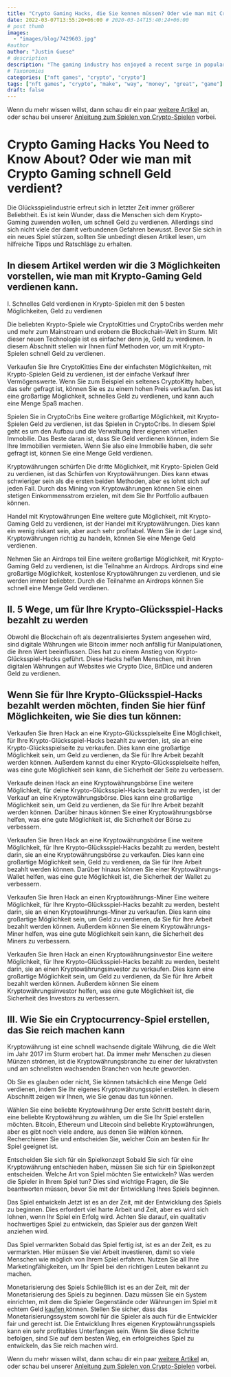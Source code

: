 ```yaml
---
title: "Crypto Gaming Hacks, die Sie kennen müssen? Oder wie man mit Crypto Gaming schnell Geld verdient? "
date: 2022-03-07T13:55:20+06:00 # 2020-03-14T15:40:24+06:00
# post thumb
images:
  - "images/blog/7429603.jpg"
#author
author: "Justin Guese"
# description
description: "The gaming industry has enjoyed a recent surge in popularity. It is no wonder that people want to turn to crypto gaming to make money quickly. However, not many"
# Taxonomies
categories: ["nft games", "crypto", "crypto"]
tags: ["nft games", "crypto", "make", "way", "money", "great", "game"]
draft: false
---
```



Wenn du mehr wissen willst, dann schau dir ein paar [weitere Artikel](/blog/) an, oder schau bei unserer [Anleitung zum Spielen von Crypto-Spielen](/services/how-do-i-get-started/) vorbei.

# Crypto Gaming Hacks You Need to Know About? Oder wie man mit Crypto Gaming schnell Geld verdient? 

Die Glücksspielindustrie erfreut sich in letzter Zeit immer größerer Beliebtheit. Es ist kein Wunder, dass die Menschen sich dem Krypto-Gaming zuwenden wollen, um schnell Geld zu verdienen. Allerdings sind sich nicht viele der damit verbundenen Gefahren bewusst. Bevor Sie sich in ein neues Spiel stürzen, sollten Sie unbedingt diesen Artikel lesen, um hilfreiche Tipps und Ratschläge zu erhalten.

## In diesem Artikel werden wir die 3 Möglichkeiten vorstellen, wie man mit Krypto-Gaming Geld verdienen kann.

I. Schnelles Geld verdienen in Krypto-Spielen mit den 5 besten Möglichkeiten, Geld zu verdienen 

Die beliebten Krypto-Spiele wie CryptoKitties und CryptoCribs werden mehr und mehr zum Mainstream und erobern die Blockchain-Welt im Sturm. Mit dieser neuen Technologie ist es einfacher denn je, Geld zu verdienen. In diesem Abschnitt stellen wir Ihnen fünf Methoden vor, um mit Krypto-Spielen schnell Geld zu verdienen. 

Verkaufen Sie Ihre CryptoKitties Eine der einfachsten Möglichkeiten, mit Krypto-Spielen Geld zu verdienen, ist der einfache Verkauf Ihrer Vermögenswerte. Wenn Sie zum Beispiel ein seltenes CryptoKitty haben, das sehr gefragt ist, können Sie es zu einem hohen Preis verkaufen. Das ist eine großartige Möglichkeit, schnelles Geld zu verdienen, und kann auch eine Menge Spaß machen. 

Spielen Sie in CryptoCribs Eine weitere großartige Möglichkeit, mit Krypto-Spielen Geld zu verdienen, ist das Spielen in CryptoCribs. In diesem Spiel geht es um den Aufbau und die Verwaltung Ihrer eigenen virtuellen Immobilie. Das Beste daran ist, dass Sie Geld verdienen können, indem Sie Ihre Immobilien vermieten. Wenn Sie also eine Immobilie haben, die sehr gefragt ist, können Sie eine Menge Geld verdienen. 

Kryptowährungen schürfen Die dritte Möglichkeit, mit Krypto-Spielen Geld zu verdienen, ist das Schürfen von Kryptowährungen. Dies kann etwas schwieriger sein als die ersten beiden Methoden, aber es lohnt sich auf jeden Fall. Durch das Mining von Kryptowährungen können Sie einen stetigen Einkommensstrom erzielen, mit dem Sie Ihr Portfolio aufbauen können.

Handel mit Kryptowährungen Eine weitere gute Möglichkeit, mit Krypto-Gaming Geld zu verdienen, ist der Handel mit Kryptowährungen. Dies kann ein wenig riskant sein, aber auch sehr profitabel. Wenn Sie in der Lage sind, Kryptowährungen richtig zu handeln, können Sie eine Menge Geld verdienen. 

Nehmen Sie an Airdrops teil Eine weitere großartige Möglichkeit, mit Krypto-Gaming Geld zu verdienen, ist die Teilnahme an Airdrops. Airdrops sind eine großartige Möglichkeit, kostenlose Kryptowährungen zu verdienen, und sie werden immer beliebter. Durch die Teilnahme an Airdrops können Sie schnell eine Menge Geld verdienen.

## II. 5 Wege, um für Ihre Krypto-Glücksspiel-Hacks bezahlt zu werden

Obwohl die Blockchain oft als dezentralisiertes System angesehen wird, sind digitale Währungen wie Bitcoin immer noch anfällig für Manipulationen, die ihren Wert beeinflussen. Dies hat zu einem Anstieg von Krypto-Glücksspiel-Hacks geführt. Diese Hacks helfen Menschen, mit ihren digitalen Währungen auf Websites wie Crypto Dice, BitDice und anderen Geld zu verdienen.

## Wenn Sie für Ihre Krypto-Glücksspiel-Hacks bezahlt werden möchten, finden Sie hier fünf Möglichkeiten, wie Sie dies tun können: 

Verkaufen Sie Ihren Hack an eine Krypto-Glücksspielseite Eine Möglichkeit, für Ihre Krypto-Glücksspiel-Hacks bezahlt zu werden, ist, sie an eine Krypto-Glücksspielseite zu verkaufen. Dies kann eine großartige Möglichkeit sein, um Geld zu verdienen, da Sie für Ihre Arbeit bezahlt werden können. Außerdem kannst du einer Krypto-Glücksspielseite helfen, was eine gute Möglichkeit sein kann, die Sicherheit der Seite zu verbessern. 

Verkaufe deinen Hack an eine Kryptowährungsbörse Eine weitere Möglichkeit, für deine Krypto-Glücksspiel-Hacks bezahlt zu werden, ist der Verkauf an eine Kryptowährungsbörse. Dies kann eine großartige Möglichkeit sein, um Geld zu verdienen, da Sie für Ihre Arbeit bezahlt werden können. Darüber hinaus können Sie einer Kryptowährungsbörse helfen, was eine gute Möglichkeit ist, die Sicherheit der Börse zu verbessern. 

Verkaufen Sie Ihren Hack an eine Kryptowährungsbörse Eine weitere Möglichkeit, für Ihre Krypto-Glücksspiel-Hacks bezahlt zu werden, besteht darin, sie an eine Kryptowährungsbörse zu verkaufen. Dies kann eine großartige Möglichkeit sein, Geld zu verdienen, da Sie für Ihre Arbeit bezahlt werden können. Darüber hinaus können Sie einer Kryptowährungs-Wallet helfen, was eine gute Möglichkeit ist, die Sicherheit der Wallet zu verbessern. 

Verkaufen Sie Ihren Hack an einen Kryptowährungs-Miner Eine weitere Möglichkeit, für Ihre Krypto-Glücksspiel-Hacks bezahlt zu werden, besteht darin, sie an einen Kryptowährungs-Miner zu verkaufen. Dies kann eine großartige Möglichkeit sein, um Geld zu verdienen, da Sie für Ihre Arbeit bezahlt werden können. Außerdem können Sie einem Kryptowährungs-Miner helfen, was eine gute Möglichkeit sein kann, die Sicherheit des Miners zu verbessern. 

Verkaufen Sie Ihren Hack an einen Kryptowährungsinvestor Eine weitere Möglichkeit, für Ihre Krypto-Glücksspiel-Hacks bezahlt zu werden, besteht darin, sie an einen Kryptowährungsinvestor zu verkaufen. Dies kann eine großartige Möglichkeit sein, um Geld zu verdienen, da Sie für Ihre Arbeit bezahlt werden können. Außerdem können Sie einem Kryptowährungsinvestor helfen, was eine gute Möglichkeit ist, die Sicherheit des Investors zu verbessern.

## III. Wie Sie ein Cryptocurrency-Spiel erstellen, das Sie reich machen kann

Kryptowährung ist eine schnell wachsende digitale Währung, die die Welt im Jahr 2017 im Sturm erobert hat. Da immer mehr Menschen zu diesen Münzen strömen, ist die Kryptowährungsbranche zu einer der lukrativsten und am schnellsten wachsenden Branchen von heute geworden.

Ob Sie es glauben oder nicht, Sie können tatsächlich eine Menge Geld verdienen, indem Sie Ihr eigenes Kryptowährungsspiel erstellen. In diesem Abschnitt zeigen wir Ihnen, wie Sie genau das tun können. 

Wählen Sie eine beliebte Kryptowährung Der erste Schritt besteht darin, eine beliebte Kryptowährung zu wählen, um die Sie Ihr Spiel erstellen möchten. Bitcoin, Ethereum und Litecoin sind beliebte Kryptowährungen, aber es gibt noch viele andere, aus denen Sie wählen können. Recherchieren Sie und entscheiden Sie, welcher Coin am besten für Ihr Spiel geeignet ist.

Entscheiden Sie sich für ein Spielkonzept Sobald Sie sich für eine Kryptowährung entschieden haben, müssen Sie sich für ein Spielkonzept entscheiden. Welche Art von Spiel möchten Sie entwickeln? Was werden die Spieler in Ihrem Spiel tun? Dies sind wichtige Fragen, die Sie beantworten müssen, bevor Sie mit der Entwicklung Ihres Spiels beginnen. 

Das Spiel entwickeln Jetzt ist es an der Zeit, mit der Entwicklung des Spiels zu beginnen. Dies erfordert viel harte Arbeit und Zeit, aber es wird sich lohnen, wenn Ihr Spiel ein Erfolg wird. Achten Sie darauf, ein qualitativ hochwertiges Spiel zu entwickeln, das Spieler aus der ganzen Welt anziehen wird. 

Das Spiel vermarkten Sobald das Spiel fertig ist, ist es an der Zeit, es zu vermarkten. Hier müssen Sie viel Arbeit investieren, damit so viele Menschen wie möglich von Ihrem Spiel erfahren. Nutzen Sie all Ihre Marketingfähigkeiten, um Ihr Spiel bei den richtigen Leuten bekannt zu machen. 

Monetarisierung des Spiels Schließlich ist es an der Zeit, mit der Monetarisierung des Spiels zu beginnen. Dazu müssen Sie ein System einrichten, mit dem die Spieler Gegenstände oder Währungen im Spiel mit echtem Geld [ kaufen ](https://accounts.binance.com/en/register?ref=37092355) können. Stellen Sie sicher, dass das Monetarisierungssystem sowohl für die Spieler als auch für die Entwickler fair und gerecht ist. Die Entwicklung Ihres eigenen Kryptowährungsspiels kann ein sehr profitables Unterfangen sein. Wenn Sie diese Schritte befolgen, sind Sie auf dem besten Weg, ein erfolgreiches Spiel zu entwickeln, das Sie reich machen wird.

Wenn du mehr wissen willst, dann schau dir ein paar [weitere Artikel](/blog/) an, oder schau bei unserer [Anleitung zum Spielen von Crypto-Spielen](/services/how-do-i-get-started/) vorbei.

